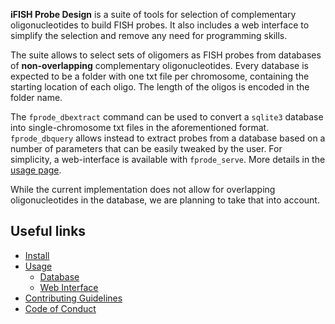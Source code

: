 **iFISH Probe Design** is a suite of tools for selection of complementary oligonucleotides to build FISH probes. It also includes a web interface to simplify the selection and remove any need for programming skills.

The suite allows to select sets of oligomers as FISH probes from databases of **non-overlapping** complementary oligonucleotides. Every database is expected to be a folder with one txt file per chromosome, containing the starting location of each oligo. The length of the oligos is encoded in the folder name.

The `fprode_dbextract` command can be used to convert a `sqlite3` database into single-chromosome txt files in the aforementioned format. `fprode_dbquery` allows instead to extract probes from a database based on a number of parameters that can be easily tweaked by the user. For simplicity, a web-interface is available with `fprode_serve`. More details in the [usage page](https://ggirelli.github.io/iFISH-probe-design/usage).

While the current implementation does not allow for overlapping oligonucleotides in the database, we are planning to take that into account.

## Useful links

* [Install](https://ggirelli.github.io/iFISH-probe-design/install)
* [Usage](https://ggirelli.github.io/iFISH-probe-design/usage)
    - [Database](https://ggirelli.github.io/iFISH-probe-design/database)
    - [Web Interface](https://ggirelli.github.io/iFISH-probe-design/web_interface)
* [Contributing Guidelines](https://ggirelli.github.io/iFISH-probe-design/contributing)
* [Code of Conduct](https://ggirelli.github.io/iFISH-probe-design/code_of_conduct)